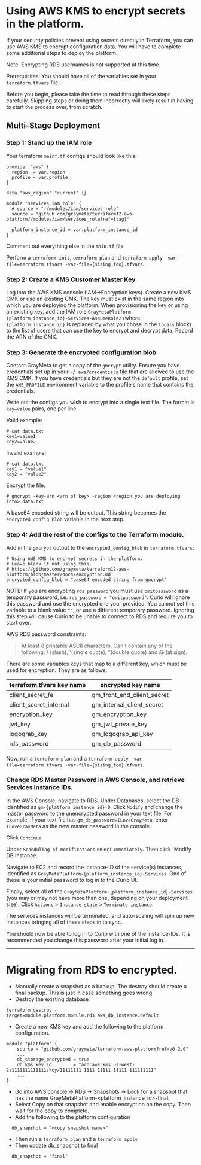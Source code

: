 # Using AWS KMS to encrypt secrets in the platform.

If your security policies prevent using secrets directly in Terraform, you can use AWS KMS to encrypt configuration data. You will have to complete some additional steps to deploy the platform.

Note: Encrypting RDS usernames is not supported at this time.

Prerequisites: You should have all of the variables set in your `terraform.tfvars` file.

Before you begin, please take the time to read through these steps carefully. Skipping steps or doing them incorrectly will likely result in having to start the process over, from scratch.

## Multi-Stage Deployment

### Step 1: Stand up the IAM role

Your terraform `mainf.tf` configs should look like this:

```
provider "aws" {
  region  = var.region
  profile = var.profile
}

data "aws_region" "current" {}

module "services_iam_role" {
  # source = "./modules/iam/services_role"
  source = "github.com/graymeta/terraform12-aws-platform//modules/iam/services_role?ref={tag}"

  platform_instance_id = var.platform_instance_id
}
```

Comment out everything else in the `main.tf` file.

Perform a `terraform init`, `terraform plan` and `terraform apply -var-file=terraform.tfvars -var-file={sizing_foo}.tfvars`.

### Step 2: Create a KMS Customer Master Key

Log into the AWS KMS console (IAM->Encryption keys). Create a new KMS CMK or use an existing CMK. The key must exist in the same region into which you are deploying the platform. When provisioning the key or using an existing key, add the IAM role `GrayMetaPlatform-{platform_instance_id}-Services-AssumeRole2` (where `{platform_instance_id}` is replaced by what you chose in the `locals` block) to the list of users that can use the key to encrypt and decrypt data. Record the ARN of the CMK.

### Step 3: Generate the encrypted configuration blob

Contact GrayMeta to get a copy of the `gmcrypt` utility. Ensure you have credentials set up in your `~/.aws/credentials` file that are allowed to use the KMS CMK. If you have credentials but they are not the `default` profile, set the `AWS_PROFILE` environment variable to the profile's name that contains the credentials.

Write out the configs you wish to encrypt into a single text file. The format is `key=value` pairs, one per line.

Valid example:
```
# cat data.txt
key1=value1
key2=value2
```
Invalid example:
```
# cat data.txt
key1 = "value1"
key2 = "value2"
```

Encrypt the file:

```
# gmcrypt -key-arn <arn of key> -region <region you are deploying into> data.txt
```

A base64 encoded string will be output. This string becomes the `encrypted_config_blob` variable in the next step.

### Step 4: Add the rest of the configs to the Terraform module.

Add in the `gmcrypt` output to the `encrypted_config_blob` in `terraform.tfvars`:

```
# Using AWS KMS to encrypt secrets in the platform.
# Leave blank if not using this.
# https://github.com/graymeta/terraform12-aws-platform/blob/master/docs/encryption.md
encrypted_config_blob = "base64 encoded string from gmcrypt"
```

NOTE: If you are encrypting `rds_password` you must use `omitpassword` as a temporary password, i.e. `rds_password = "omitpassword"`.
Curio will ignore this password and use the encrypted one your provided. You cannot set this variable to a blank value `""`, or use a different temporary password. Ignoring this step will cause Curio to be unable to connect to RDS and require you to start over.

AWS RDS password constraints:
>  At least 8 printable ASCII characters. Can't contain any of the following: / (slash), '(single quote), "(double quote) and @ (at sign).

There are some variables keys that map to a different key, which must be used for encryption. They are as follows:

| terraform.tfvars key name | encrypted key name        |
|---------------------------|---------------------------|
| client_secret_fe          | gm_front_end_client_secret|
| client_secret_internal    | gm_internal_client_secret |
| encryption_key            | gm_encryption_key         |
| jwt_key                   | gm_jwt_private_key        |
| logograb_key              | gm_logograb_api_key       |
| rds_password              | gm_db_password            |


Now, run a `terraform plan` and a `terraform apply -var-file=terraform.tfvars -var-file={sizing_foo}.tfvars`.


### Change RDS Master Password in AWS Console, and retrieve Services instance IDs.

In the AWS Console, navigate to RDS. Under Databases, select the DB identified as `gm-{platform_instance_id}-0`. Click `Modify` and change the master password to the unencrypted password in your text file. For example, if your text file has `gm_db_password=ILoveGrayMeta`, enter `ILoveGrayMeta` as the new master password in the console.

Click `Continue`.

Under `Scheduling of modifications` select `Immediately`. Then click `Modify DB Instance.

Navigate to EC2 and record the instance-ID of the service(s) instances, identified as `GrayMetaPlatform-{platform_instance_id}-Services`. One of these is your initial password to log in to the Curio UI.

Finally, select all of the `GrayMetaPlatform-{platform_instance_id}-Services` (you may or may not have more than one, depending on your deployment size). Click `Actions` > `Instance state` > `Terminate instance`.

The services instances will be terminated, and auto-scaling will spin up new instances bringing all of these steps in to sync.

You should now be able to log in to Curio with one of the instance-IDs. It is recommended you change this password after your initial log in.

---

# Migrating from RDS to encrypted.

* Manually create a snapshot as a backup.  The destroy should create a final backup.  This is just in case something goes wrong.
* Destroy the existing database
```
terraform destroy -target=module.platform.module.rds.aws_db_instance.default
```
* Create a new KMS key and add the following to the platform configuration.
```
module "platform" {
    source = "github.com/graymeta/terraform-aws-platform?ref=v0.2.0"
    ...
    db_storage_encrypted = true
    db_kms_key_id        = "arn:aws:kms:us-west-2:1111111111111:key/11111111-1111-11111-11111-111111111"
    ...
}
```
* Go into AWS console -> RDS -> Snapshots -> Look for a snapshot that has the name GrayMetaPlatform-<platform_instance_id>-final.  
* Select Copy on that snapshot and enable encryption on the copy.  Then wait for the copy to complete.
* Add the following to the platform configuration
```
  db_snapshot = "<copy snapshot name>"
```
* Then run a `terraform plan` and a `terraform apply`
* Then update db_snapshot to final
```
  db_snapshot = "final"
```
